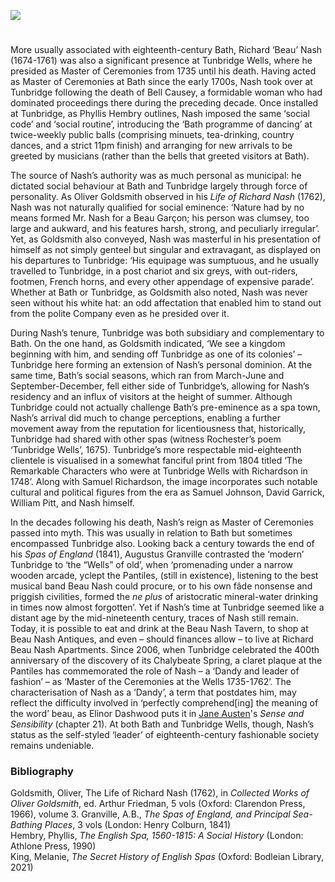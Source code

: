 <a href="https://beta.kent-maps.online"><img src="https://beta.kent-maps.online/juncture/ve-button.png"></a>
<param ve-config title="Beau Nash’s Tunbridge Wells" author="Dr Shaun Regan" layout="vtl" 
banner="https://raw.githubusercontent.com/kent-map/images/main/banners/18c.jpg">

<param ve-entity eid="Q665489" aliases="Tunbridge Wells">

#

More usually associated with eighteenth-century Bath, Richard ‘Beau’ Nash (1674-1761) was also a significant presence at Tunbridge Wells, where he presided as Master of Ceremonies from 1735 until his death. Having acted as Master of Ceremonies at Bath since the early 1700s, Nash took over at Tunbridge following the death of Bell Causey, a formidable woman who had dominated proceedings there during the preceding decade. Once installed at Tunbridge, as Phyllis Hembry outlines, Nash imposed the same ‘social code’ and ‘social routine’, introducing the ‘Bath programme of dancing’ at twice-weekly public balls (comprising minuets, tea-drinking, country dances, and a strict 11pm finish) and arranging for new arrivals to be greeted by musicians (rather than the bells that greeted visitors at Bath).
<param ve-image url="https://iiif.wellcomecollection.org/image/V0014575/full/full/0/default.jpg" label="Tunbridge Wells, Kent: view of the parade. Engraving by I. Taylor" attribution="Wellcome Collection, Public domain mark">

The source of Nash’s authority was as much personal as municipal: he dictated social behaviour at Bath and Tunbridge largely through force of personality. As Oliver Goldsmith observed in his _Life of Richard Nash_ (1762), Nash was not naturally qualified for social eminence: ‘Nature had by no means formed Mr. Nash for a Beau Garçon; his person was clumsey, too large and aukward, and his features harsh, strong, and peculiarly irregular’. Yet, as Goldsmith also conveyed, Nash was masterful in his presentation of himself as not simply genteel but singular and extravagant, as displayed on his departures to Tunbridge: ‘His equipage was sumptuous, and he usually travelled to Tunbridge, in a post chariot and six greys, with out-riders, footmen, French horns, and every other appendage of expensive parade’. Whether at Bath or Tunbridge, as Goldsmith also noted, Nash was never seen without his white hat: an odd affectation that enabled him to stand out from the polite Company even as he presided over it.
<param ve-image url="https://upload.wikimedia.org/wikipedia/commons/c/ca/Beau-Nash.jpg" label="Beau Nash" attribution="Photograph by MichaelMaggs; original artist unknown, in Bath Under Beau Nash by Lewis Melville, London 1907, Public domain, via Wikimedia Commons">

During Nash’s tenure, Tunbridge was both subsidiary and complementary to Bath. On the one hand, as Goldsmith indicated, ‘We see a kingdom beginning with him, and sending off Tunbridge as one of its colonies’ – Tunbridge here forming an extension of Nash’s personal dominion. At the same time, Bath’s social seasons, which ran from March-June and September-December, fell either side of Tunbridge’s, allowing for Nash’s residency and an influx of visitors at the height of summer. Although Tunbridge could not actually challenge Bath’s pre-eminence as a spa town, Nash’s arrival did much to change perceptions, enabling a further movement away from the reputation for licentiousness that, historically, Tunbridge had shared with other spas (witness Rochester’s poem ‘Tunbridge Wells’, 1675). Tunbridge’s more respectable mid-eighteenth clientele is visualised in a somewhat fanciful print from 1804 titled ‘The Remarkable Characters who were at Tunbridge Wells with Richardson in 1748’. Along with Samuel Richardson, the image incorporates such notable cultural and political figures from the era as Samuel Johnson, David Garrick, William Pitt, and Nash himself.
<param ve-image url="https://iiif.wellcomecollection.org/image/V0014577/full/full/0/default.jpg" label="Tunbridge Wells, Kent: visitors to the wells and characters of the town in August 1748. Etching after T. Loggon, 1804" attribution="Wellcome Collection">

In the decades following his death, Nash’s reign as Master of Ceremonies passed into myth. This was usually in relation to Bath but sometimes encompassed Tunbridge also. Looking back a century towards the end of his _Spas of England_ (1841), Augustus Granville contrasted the ‘modern’ Tunbridge to ‘the “Wells” of old’, when ‘promenading under a narrow wooden arcade, yclept the Pantiles, (still in existence), listening to the best musical band Beau Nash could procure, or to his own fâde nonsense and priggish civilities, formed the _ne plus_ of aristocratic mineral-water drinking in times now almost forgotten’. Yet if Nash’s time at Tunbridge seemed like a distant age by the mid-nineteenth century, traces of Nash still remain. Today, it is possible to eat and drink at the Beau Nash Tavern, to shop at Beau Nash Antiques, and even – should finances allow – to live at Richard Beau Nash Apartments. Since 2006, when Tunbridge celebrated the 400th anniversary of the discovery of its Chalybeate Spring, a claret plaque at the Pantiles has commemorated the role of Nash – a ‘Dandy and leader of fashion’ – as ‘Master of the Ceremonies at the Wells 1735-1762’. The characterisation of Nash as a ‘Dandy’, a term that postdates him, may reflect the difficulty involved in ‘perfectly comprehend[ing] the meaning of the word’ beau, as Elinor Dashwood puts it in [Jane Austen](/austen/austen-tunbridge-wells/)'s _Sense and Sensibility_ (chapter 21). At both Bath and Tunbridge Wells, though, Nash’s status as the self-styled ‘leader’ of eighteenth-century fashionable society remains undeniable.
<param ve-image url="https://iiif.wellcomecollection.org/image/V0014571/full/full/0/default.jpg" label="Tunbridge Wells, Kent: bird's eye view. Etching by J. Kip after J. Badslade" attribution="Wellcome Collection">

### Bibliography
Goldsmith, Oliver, The Life of Richard Nash (1762), in _Collected Works of Oliver Goldsmith_, ed. Arthur Friedman, 5 vols (Oxford: Clarendon Press, 1966), volume 3. 
Granville, A.B., _The Spas of England, and Principal Sea-Bathing Places_, 3 vols (London: Henry Colburn, 1841)   
Hembry, Phyllis, _The English Spa, 1560-1815: A Social History_ (London: Athlone Press, 1990)   
King, Melanie, _The Secret History of English Spas_ (Oxford: Bodleian Library, 2021)   

